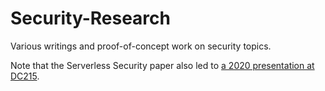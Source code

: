# Security-Research
Various writings and proof-of-concept work on security topics.

Note that the Serverless Security paper also led to [a 2020 presentation at DC215](https://github.com/muteki-apps/Security-Presentations/blob/main/2020%2002%20Securing%20Serverless%20Microservices%20DC215.pdf). 
